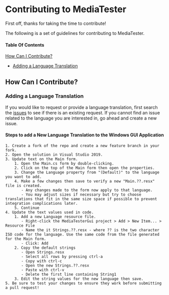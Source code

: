 # Contributing to MediaTester

First off, thanks for taking the time to contribute!

The following is a set of guidelines for contributing to MediaTester.

#### Table Of Contents

[How Can I Contribute?](#how-can-i-contribute)
  * [Adding a Language Translation](#adding-a-language-translation)

## How Can I Contribute?

### Adding a Language Translation

If you would like to request or provide a language translation, first search the [issues](https://github.com/dkrahmer/MediaTester/issues) to see if there is an existing request.
If you cannot find an issue related to the language you are interested in, go ahead and create a new issue.

#### Steps to add a New Language Translation to the Windows GUI Application

	1. Create a fork of the repo and create a new feature branch in your fork.
	2. Open the solution in Visual Studio 2019.
	3. Update text on the Main form.
		1. Open the Main.cs form by double-clicking.
		2. Click on the top of the Main form then open the properties.
		3. Change the Language property from "(Default)" to the language you want to add.
		4. Make a few changes then save to verify a new "Main.??.resx" file is created.
		   - Any changes made to the form now apply to that language.
		   - You may adjust sizes if necessary but try to choose translations that fit in the same size space if possible to prevent integration complications later.
        5. Continue 
    4. Update the text values used in code.
		1. Add a new Language resource file.
		   - Right-click the MediaTesterGui project > Add > New Item... > Resource File
		   - Name the it Strings.??.resx - where ?? is the two character ISO code for the language. Use the same code from the file generated for the Main form.
		   - Click: Add
        2. Copy the default strings
		   - Open Strings.resx
		   - Select all rows by pressing ctrl-a
		   - Copy with ctrl-c
		   - Open the new Strings.??.resx
		   - Paste with ctrl-v
		   - Delete the first line containing String1
        3. Edit the string values for the new language then save.
    5. Be sure to test your changes to ensure they work before submitting a pull request!

